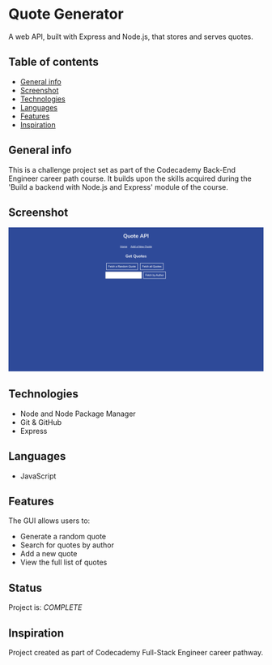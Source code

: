 # Quote Generator

A web API, built with Express and Node.js, that stores and serves quotes.

## Table of contents

* [General info](#general-info)
* [Screenshot](#screenshot)
* [Technologies](#technologies)
* [Languages](#languages)
* [Features](#features)
* [Inspiration](#inspiration)

## General info

 This is a challenge project set as part of the Codecademy Back-End Engineer career path course. It builds upon the skills acquired during the 'Build a backend with Node.js and Express' module of the course.

## Screenshot

![Screenshot of tech code generator GUI](Screenshot.png)

## Technologies

* Node and Node Package Manager
* Git & GitHub
* Express

## Languages

* JavaScript

## Features

The GUI allows users to:
* Generate a random quote
* Search for quotes by author
* Add a new quote
* View the full list of quotes

## Status

Project is: _COMPLETE_

## Inspiration

Project created as part of Codecademy Full-Stack Engineer career pathway.

